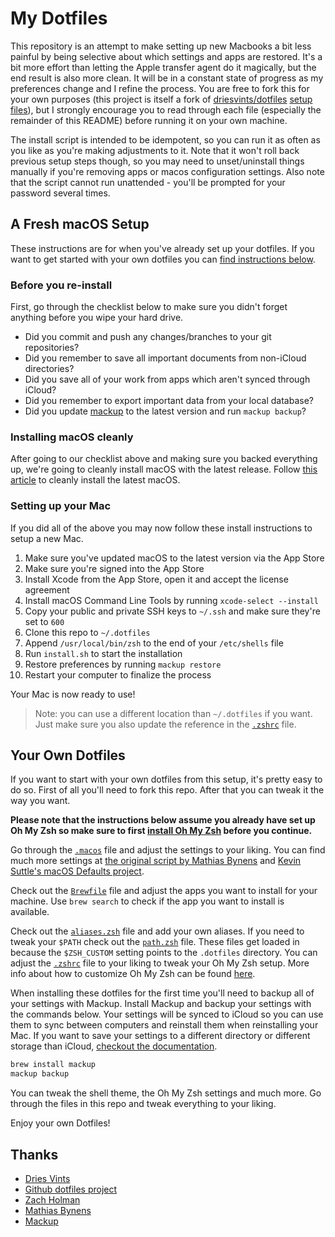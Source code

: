# My Dotfiles

This repository is an attempt to make setting up new Macbooks a bit less painful by being selective about which settings and apps are restored. It's a bit more effort than letting the Apple transfer agent do it magically, but the end result is also more clean. It will be in a constant state of progress as my preferences change and I refine the process. You are free to fork this for your own purposes (this project is itself a fork of [driesvints/dotfiles](https://github.com/driesvints/dotfiles) [setup files](https://driesvints.com/blog/getting-started-with-dotfiles)), but I strongly encourage you to read through each file (especially the remainder of this README) before running it on your own machine.

The install script is intended to be idempotent, so you can run it as often as you like as you're making adjustments to it. Note that it won't roll back previous setup steps though, so you may need to unset/uninstall things manually if you're removing apps or macos configuration settings. Also note that the script cannot run unattended - you'll be prompted for your password several times.

## A Fresh macOS Setup

These instructions are for when you've already set up your dotfiles. If you want to get started with your own dotfiles you can [find instructions below](#your-own-dotfiles).

### Before you re-install

First, go through the checklist below to make sure you didn't forget anything before you wipe your hard drive.

- Did you commit and push any changes/branches to your git repositories?
- Did you remember to save all important documents from non-iCloud directories?
- Did you save all of your work from apps which aren't synced through iCloud?
- Did you remember to export important data from your local database?
- Did you update [mackup](https://github.com/lra/mackup) to the latest version and run `mackup backup`?

### Installing macOS cleanly

After going to our checklist above and making sure you backed everything up, we're going to cleanly install macOS with the latest release. Follow [this article](https://www.imore.com/how-do-clean-install-macos) to cleanly install the latest macOS.

### Setting up your Mac

If you did all of the above you may now follow these install instructions to setup a new Mac.

1. Make sure you've updated macOS to the latest version via the App Store
2. Make sure you're signed into the App Store
3. Install Xcode from the App Store, open it and accept the license agreement
4. Install macOS Command Line Tools by running `xcode-select --install`
5. Copy your public and private SSH keys to `~/.ssh` and make sure they're set to `600`
6. Clone this repo to `~/.dotfiles`
7. Append `/usr/local/bin/zsh` to the end of your `/etc/shells` file
8. Run `install.sh` to start the installation
9. Restore preferences by running `mackup restore`
10. Restart your computer to finalize the process

Your Mac is now ready to use!

> Note: you can use a different location than `~/.dotfiles` if you want. Just make sure you also update the reference in the [`.zshrc`](./.zshrc) file.

## Your Own Dotfiles

If you want to start with your own dotfiles from this setup, it's pretty easy to do so. First of all you'll need to fork this repo. After that you can tweak it the way you want.

**Please note that the instructions below assume you already have set up Oh My Zsh so make sure to first [install Oh My Zsh](https://github.com/robbyrussell/oh-my-zsh#getting-started) before you continue.**

Go through the [`.macos`](./.macos) file and adjust the settings to your liking. You can find much more settings at [the original script by Mathias Bynens](https://github.com/mathiasbynens/dotfiles/blob/master/.macos) and [Kevin Suttle's macOS Defaults project](https://github.com/kevinSuttle/MacOS-Defaults).

Check out the [`Brewfile`](./Brewfile) file and adjust the apps you want to install for your machine. Use `brew search` to check if the app you want to install is available.

Check out the [`aliases.zsh`](./aliases.zsh) file and add your own aliases. If you need to tweak your `$PATH` check out the [`path.zsh`](./path.zsh) file. These files get loaded in because the `$ZSH_CUSTOM` setting points to the `.dotfiles` directory. You can adjust the [`.zshrc`](./.zshrc) file to your liking to tweak your Oh My Zsh setup. More info about how to customize Oh My Zsh can be found [here](https://github.com/robbyrussell/oh-my-zsh/wiki/Customization).

When installing these dotfiles for the first time you'll need to backup all of your settings with Mackup. Install Mackup and backup your settings with the commands below. Your settings will be synced to iCloud so you can use them to sync between computers and reinstall them when reinstalling your Mac. If you want to save your settings to a different directory or different storage than iCloud, [checkout the documentation](https://github.com/lra/mackup/blob/master/doc/README.md#storage).

```zsh
brew install mackup
mackup backup
```

You can tweak the shell theme, the Oh My Zsh settings and much more. Go through the files in this repo and tweak everything to your liking.

Enjoy your own Dotfiles!

## Thanks

- [Dries Vints](https://github.com/driesvints/)
- [Github dotfiles project](https://dotfiles.github.io/)
- [Zach Holman](https://github.com/holman/dotfiles)
- [Mathias Bynens](https://github.com/mathiasbynens/dotfiles)
- [Mackup](https://github.com/lra/mackup)
